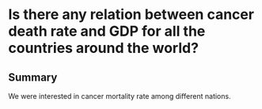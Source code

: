 # Is there any relation between cancer death rate and GDP for all the countries around the world?

## Summary
We were interested in cancer mortality rate among different nations.
